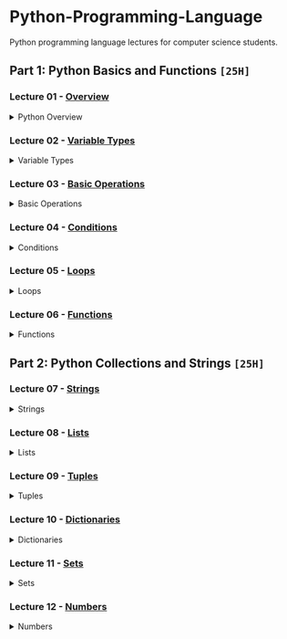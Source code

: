 # Python-Programming-Language
Python programming language lectures for computer science students.

## Part 1: Python Basics and Functions `[25H]`

### Lecture 01 - [Overview](https://github.com/cs-MohamedAyman/Python-Programming-Language/tree/master/Lecture%2001%20-%20Overview)
<details>
<summary>Python Overview</summary>
<br>
<ul>
  <li>History of Python</li>
  <li>Interpreter vs. Compiler</li>
  <li>Python Identifiers & Reserved Words</li>
  <li>Lines and Indentation</li>
  <li>Multi-Line Statements</li>
  <li>Quotation & Comments</li>
</ul>
</details>

### Lecture 02 - [Variable Types](https://github.com/cs-MohamedAyman/Python-Programming-Language/tree/master/Lecture%2002%20-%20Variable-Types)
<details>
<summary>Variable Types</summary>
<br>
<ul>
  <li>Python Variables</li>
  <li>Python Numbers</li>
  <li>Python Strings</li>
  <li>Python Lists</li>
  <li>Python Tuples</li>
  <li>Python Dictionary</li>
  <li>Python Set</li>
  <li>Data Type Conversion</li>
</ul>
</details>

### Lecture 03 - [Basic Operations](https://github.com/cs-MohamedAyman/Python-Programming-Language/tree/master/Lecture%2003%20-%20Basic-Operations)
<details>
<summary>Basic Operations</summary>
<br>
<ul>
  <li>Arithmetic Operators</li>
  <li>Comparison Operators</li>
  <li>Bitwise Operators</li>
  <li>Assignment Operators</li>
  <li>Logical Operators</li>
  <li>Membership Operators</li>
  <li>Identity Operators</li>
  <li>Operators Precedence</li>
</ul>
</details>

### Lecture 04 - [Conditions](https://github.com/cs-MohamedAyman/Python-Programming-Language/tree/master/Lecture%2004%20-%20Conditions)
<details>
<summary>Conditions</summary>
<br>
<ul>
  <li>Decision making Definition</li>
  <li>IF Statement</li>
  <li>IF and ELSE Statements</li>
  <li>IF, ELIF and ELSE Statements</li>
  <li>Nested IF Statements</li>
  <li>Single Statement Suites</li>
</ul>
</details>

### Lecture 05 - [Loops](https://github.com/cs-MohamedAyman/Python-Programming-Language/tree/master/Lecture%2005%20-%20Loops)
<details>
<summary>Loops</summary>
<br>
<ul>
  <li>Loop Definition</li>
  <li>While Loop Statements</li>
  <li>Else with While Loop</li>
  <li>For Loop Statements</li>
  <li>Else with For Loop</li>
  <li>Nested Loops</li>
  <li>Loop Control Statements</li>
</ul>
</details>

### Lecture 06 - [Functions](https://github.com/cs-MohamedAyman/Python-Programming-Language/tree/master/Lecture%2006%20-%20Functions)
<details>
<summary>Functions</summary>
<br>
<ul>
  <li>Function Definition</li>
  <li>Calling a Function</li>
  <li>Return Statement</li>
  <li>Passing by Reference & Value</li>
  <li>Function Arguments</li>
  <li>Anonymous Function</li>
  <li>Inner Functions</li>
  <li>Global & Local Variables</li>
</ul>
</details>

## Part 2: Python Collections and Strings `[25H]`

### Lecture 07 - [Strings](https://github.com/cs-MohamedAyman/Python-Programming-Language/tree/master/Lecture%2007%20-%20Strings)
<details>
<summary>Strings</summary>
<br>
<ul>
  <li>Introduction to String</li>
  <li>Basic String Operations</li>
  <li>String Special Operators</li>
  <li>String Formatting Operator</li>
  <li>Built-in String Functions</li>
</ul>
</details>

### Lecture 08 - [Lists](https://github.com/cs-MohamedAyman/Python-Programming-Language/tree/master/Lecture%2008%20-%20Lists)
<details>
<summary>Lists</summary>
<br>
<ul>
  <li>Introduction to List</li>
  <li>Basic List Operations</li>
  <li>List Comprehension</li>
  <li>Multi-dimensional Lists</li>
  <li>Built-in List Functions</li>
</ul>
</details>

### Lecture 09 - [Tuples](https://github.com/cs-MohamedAyman/Python-Programming-Language/tree/master/Lecture%2009%20-%20Tuples)
<details>
<summary>Tuples</summary>
<br>
<ul>
  <li>Introduction to Tuple</li>
  <li>Basic Tuple Operations</li>
  <li>Tuple Comprehension</li>
  <li>Multi-dimensional Tuple</li>
  <li>Built-in Tuple Functions</li>
</ul>
</details>

### Lecture 10 - [Dictionaries](https://github.com/cs-MohamedAyman/Python-Programming-Language/tree/master/Lecture%2010%20-%20Dictionaries)
<details>
<summary>Dictionaries</summary>
<br>
<ul>
  <li>Introduction to Dictionary</li>
  <li>Basic Dictionary Operations</li>
  <li>Dictionary Comprehension</li>
  <li>Properties of Dictionary keys</li>
  <li>Built-in Dictionary Functions</li>
</ul>
</details>

### Lecture 11 - [Sets](https://github.com/cs-MohamedAyman/Python-Programming-Language/tree/master/Lecture%2011%20-%20Sets)
<details>
<summary>Sets</summary>
<br>
<ul>
  <li>Introduction to Set</li>
  <li>Basic Set Operations</li>
  <li>Set Comprehension</li>
  <li>Set Relations</li>
  <li>Built-in Set Functions</li>
</ul>
</details>

### Lecture 12 - [Numbers](https://github.com/cs-MohamedAyman/Python-Programming-Language/tree/master/Lecture%2012%20-%20Numbers)
<details>
<summary>Numbers</summary>
<br>
<ul>
  <li>Numbers in Python</li>
  <li>Math Module</li>
  <li>Fractions Module</li>
  <li>Random Module</li>
  <li>Itertools  Module</li>
</ul>
</details>
